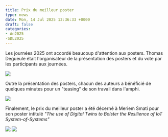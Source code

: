 ```yaml
---
title: Prix du meilleur poster
type: news
date: Mon, 14 Jul 2025 13:36:33 +0000
draft: false
categories:
- An2025
-SDL2025
---
```


Les journées 2025 ont accordé beaucoup d'attention aux posters. Thomas Degueule était l'organisateur de la présentation des posters et du vote par les participants aux journées. 

![](https://gdr-gpl.cnrs.fr/wp-content/uploads/2025/07/GPL25_Posters2.jpg)

Outre la présentation des posters, chacun des auteurs a bénéficié de quelques minutes pour un "teasing" de son travail dans l'amphi.

![](https://gdr-gpl.cnrs.fr/wp-content/uploads/2025/07/GPL25_Posters1.jpg)

Finalement, le prix du meilleur poster a été décerné à Meriem Smati pour son poster intitulé _"The use of Digital Twins to Bolster the Resilience of IoT System-of-Systems"_

![](https://gdr-gpl.cnrs.fr/wp-content/uploads/2025/07/GPL25-Posters3.jpg) ![](https://gdr-gpl.cnrs.fr/wp-content/uploads/2025/07/GPL25-Posters4.jpg)
